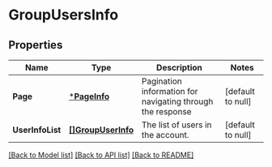 # GroupUsersInfo

## Properties
Name | Type | Description | Notes
------------ | ------------- | ------------- | -------------
**Page** | [***PageInfo**](PageInfo.md) | Pagination information for navigating through the response | [default to null]
**UserInfoList** | [**[]GroupUserInfo**](GroupUserInfo.md) | The list of users in the account. | [default to null]

[[Back to Model list]](../README.md#documentation-for-models) [[Back to API list]](../README.md#documentation-for-api-endpoints) [[Back to README]](../README.md)


